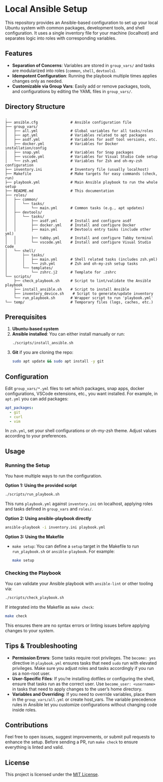 # Local Ansible Setup

This repository provides an Ansible-based configuration to set up your local Ubuntu system with common packages, development tools, and shell configuration. It uses a single inventory file for your machine (localhost) and separates logic into roles with corresponding variables.

## Features

- **Separation of Concerns**: Variables are stored in `group_vars/` and tasks are modularized into roles (`common`, `shell`, `devtools`).
- **Idempotent Configuration**: Running the playbook multiple times applies changes only as needed.
- **Customizable via Group Vars**: Easily add or remove packages, tools, and configurations by editing the YAML files in `group_vars/`.

## Directory Structure

```
.
├── ansible.cfg               # Ansible configuration file
├── group_vars/
│   ├── all.yml               # Global variables for all tasks/roles
│   ├── apt.yml               # Variables related to apt packages
│   ├── asdf.yml              # Variables for asdf tool versions, etc.
│   ├── docker.yml            # Variables for Docker installation/config
│   ├── snap.yml              # Variables for Snap packages
│   ├── vscode.yml            # Variables for Visual Studio Code setup
│   └── zsh.yml               # Variables for Zsh and oh-my-zsh configuration
├── inventory.ini             # Inventory file (usually localhost)
├── Makefile                  # Make targets for easy commands (check, run)
├── playbook.yml              # Main Ansible playbook to run the whole setup
├── README.md                 # This documentation
├── roles/
│   ├── common/
│   │   └── tasks/
│   │       └── main.yml      # Common tasks (e.g., apt updates)
│   ├── devtools/
│   │   └── tasks/
│   │       ├── asdf.yml      # Install and configure asdf
│   │       ├── docker.yml    # Install and configure Docker
│   │       ├── main.yml      # Devtools entry tasks (include other yml)
│   │       ├── tabby.yml     # Install and configure Tabby terminal
│   │       └── vscode.yml    # Install and configure Visual Studio Code
│   └── shell/
│       ├── tasks/
│       │   ├── main.yml      # Shell related tasks (includes zsh.yml)
│       │   └── zsh.yml       # Zsh and oh-my-zsh setup tasks
│       └── templates/
│           └── zshrc.j2      # Template for .zshrc
└── scripts/
    ├── check_playbook.sh     # Script to lint/validate the Ansible playbook
    ├── install_ansible.sh    # Script to install Ansible
    ├── inventory_device.sh    # Script to generate/update inventory
    └── run_playbook.sh       # Wrapper script to run 'playbook.yml'
└── temp/                     # Temporary files (logs, caches, etc.)
```

## Prerequisites

1. **Ubuntu-based system**
2. **Ansible installed**: You can either install manually or run:
   ```bash
   ./scripts/install_ansible.sh
   ```
3. **Git** if you are cloning the repo:
   ```bash
   sudo apt update && sudo apt install -y git
   ```

## Configuration

Edit `group_vars/*.yml` files to set which packages, snap apps, docker configurations, VSCode extensions, etc., you want installed. For example, in `apt.yml` you can add packages:

```yaml
apt_packages:
  - git
  - curl
  - vim
```

In `zsh.yml`, set your shell configurations or oh-my-zsh theme. Adjust values according to your preferences.

## Usage

### Running the Setup

You have multiple ways to run the configuration.

**Option 1: Using the provided script**

```bash
./scripts/run_playbook.sh
```

This runs `playbook.yml` against `inventory.ini` on localhost, applying roles and tasks defined in `group_vars` and `roles/`.

**Option 2: Using ansible-playbook directly**

```bash
ansible-playbook -i inventory.ini playbook.yml
```

**Option 3: Using the Makefile**

- `make setup`: You can define a `setup` target in the Makefile to run `run_playbook.sh` or `ansible-playbook`. For example:

  ```bash
  make setup
  ```

### Checking the Playbook

You can validate your Ansible playbook with `ansible-lint` or other tooling via:

```bash
./scripts/check_playbook.sh
```

If integrated into the Makefile as `make check`:

```bash
make check
```

This ensures there are no syntax errors or linting issues before applying changes to your system.

## Tips & Troubleshooting

- **Permission Errors**: Some tasks require root privileges. The `become: yes` directive in `playbook.yml` ensures tasks that need `sudo` run with elevated privileges. Make sure you adjust roles and tasks accordingly if you run as a non-root user.
- **User-Specific Files**: If you’re installing dotfiles or configuring the shell, ensure that tasks run as the correct user. Use `become_user: <username>` in tasks that need to apply changes to the user’s home directory.
- **Variables and Overriding**: If you need to override variables, place them in the `group_vars/all.yml` or create host_vars. The variable precedence rules in Ansible let you customize configurations without changing code inside roles.

## Contributions

Feel free to open issues, suggest improvements, or submit pull requests to enhance the setup. Before sending a PR, run `make check` to ensure everything is linted and valid.

## License

This project is licensed under the [MIT License](LICENSE).
